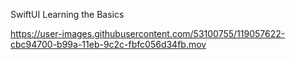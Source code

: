 SwiftUI Learning the Basics


https://user-images.githubusercontent.com/53100755/119057622-cbc94700-b99a-11eb-9c2c-fbfc056d34fb.mov

